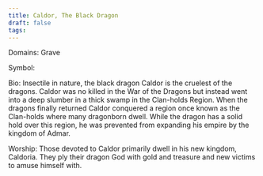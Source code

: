 ```yaml
---
title: Caldor, The Black Dragon
draft: false
tags:
---
```

 
Domains: Grave

Symbol: 

Bio: Insectile in nature, the black dragon Caldor is the cruelest of the dragons. Caldor was no killed in the War of the Dragons but instead went into a deep slumber in a thick swamp in the Clan-holds Region. When the dragons finally returned Caldor conquered a region once known as the Clan-holds where many dragonborn dwell. While the dragon has a solid hold over this region, he was prevented from expanding his empire by the kingdom of Admar. 

Worship: Those devoted to Caldor primarily dwell in his new kingdom, Caldoria. They ply their dragon God with gold and treasure and new victims to amuse himself with. 